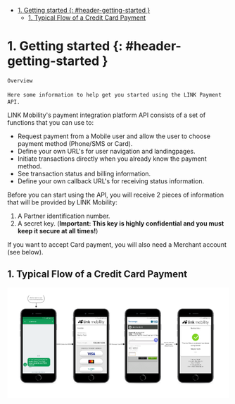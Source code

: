
- [1. Getting started {: #header-getting-started }](#1-Getting-started--header-getting-started)
  - [1. Typical Flow of a Credit Card Payment](#1-Typical-Flow-of-a-Credit-Card-Payment)



<a id="markdown-1-getting-started" name="1-getting-started"></a>
# 1. Getting started {: #header-getting-started }


```
Overview

Here some information to help get you started using the LINK Payment API.

```

LINK Mobility's payment integration platform API consists of a set of functions that you can use to:

* Request payment from a Mobile user and allow the user to choose payment method (Phone/SMS or Card).
* Define your own URL's for user navigation and landingpages.
* Initiate transactions directly when you already know the payment method.
* See transaction status and billing information.
* Define your own callback URL's for receiving status information.
  
Before you can start using the API, you will receive 2 pieces of information that will be provided by LINK Mobility:

1. A Partner identification number.
2. A secret key. (**Important: This key is highly confidential and you must keep it secure at all times!**)

If you want to accept Card payment, you will also need a Merchant account (see below).


<a id="markdown-1-typical-flow-of-a-credit-card-payment" name="1-typical-flow-of-a-credit-card-payment"></a>
## 1. Typical Flow of a Credit Card Payment

![Flow](https://raw.githubusercontent.com/torarnev/docs/master/docs/samples/images/start1.png)

